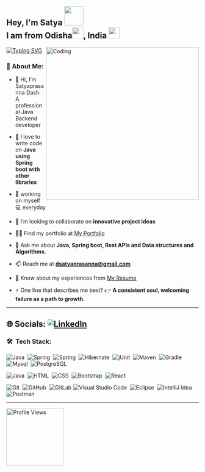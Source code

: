 ##  Hey, I'm Satya  <img src="https://github.com/TheDudeThatCode/TheDudeThatCode/blob/master/Assets/Developer.gif" width="50"><br> I am from Odisha<img src="https://github.com/GG-Satya/GG-Satya/assets/111240668/9ce2a41a-6c4d-4150-bbad-2647a8733cc9" width ="29">, India <img src="https://github.com/TheDudeThatCode/TheDudeThatCode/blob/master/Assets/Earth.gif" width="29"><br>
<img align="right" alt="Coding" width="400" src="https://c.tenor.com/fdvOlldr5RYAAAAC/private.gif">



[![Typing SVG](https://readme-typing-svg.herokuapp.com/?lines=I+build+things+for+web)](https://git.io/typing-svg)


###  💫 About Me:
-  👋 Hi, I’m Satyaprasanna Dash. A professional Java Backend developer<br>

- 🔭 I love to write code on **Java using Spring boot with other libraries**

- 🌱 working on myself 💻 everyday

- 🤝 I’m looking to collaborate on **innovative project ideas**

- 👨‍💻 Find my portfolio at <a href="https://prayagp8.github.io" target="blank">My Portfolio</a>

- 💬 Ask me about **Java, Spring boot, Rest APIs and Data structures and Algorithms.**

- 📫 Reach me at **dsatyaprasanna@gmail.com**

- 📄 Know about my experiences from <a href="[https://drive.google.com/file/d/10qJBjQqiEWfQo5XoC7RfgjcwoYVH_JyR/view?usp=sharing" target="blank](https://drive.google.com/file/d/1eiPKKlLMDXH5D-CrISgFImrTY24fjJBo/view?usp=drive_link)">My Resume</a>


- ⚡ One line that describes me best?  👉 **A consistent soul, welcoming failure as a path to growth.**
<hr>

## 🌐 Socials: [![LinkedIn](https://img.shields.io/badge/LinkedIn-%230077B5.svg?logo=linkedin&logoColor=white)](https://linkedin.com/in/satyaprasanna-dash-695605208) 


### 🛠 &nbsp;Tech Stack:

![Java](https://img.shields.io/badge/Java-blue?logo=Java)&nbsp;
![Spring](https://img.shields.io/badge/-Spring-blue?style=flat&logo=Spring)&nbsp;
![Spring](https://img.shields.io/badge/-Springboot-blue?style=flat&logo=Spring)&nbsp;
![Hibernate](https://img.shields.io/badge/-Hibernate-blue?style=flat&logo=Hibernate)&nbsp;
![jUnit](https://img.shields.io/badge/jUnit-blue?&style=flat&logo=Java&logoColor=white)&nbsp;
![Maven](https://img.shields.io/badge/Maven-blue?logo=maven)&nbsp;
![Gradle](https://img.shields.io/badge/Gradle-blue?logo=gradle)&nbsp;
![Mysql](https://img.shields.io/badge/-Mysql-blue?style=flat&logo=Mysql&logoColor=white)&nbsp;
![PostgreSQL](https://img.shields.io/badge/-PostgreSQL-blue?style=flat&logo=postgresql&logoColor=white)&nbsp;

![Java](https://img.shields.io/badge/Javascript-blue?logo=Javascript)&nbsp;
![HTML](https://img.shields.io/badge/-HTML-blue?style=flat&logo=HTML5)&nbsp;
![CSS](https://img.shields.io/badge/-CSS-blue?style=flat&logo=CSS3&logoColor=1572B6)&nbsp;
![Bootstrap](https://img.shields.io/badge/-Bootstrap-blue?style=flat&logo=bootstrap&logoColor=563D7C)&nbsp;
![React](https://img.shields.io/badge/React-blue?logo=react)&nbsp;

![Git](https://img.shields.io/badge/-Git-blue?style=flat&logo=git)&nbsp;
![GitHub](https://img.shields.io/badge/-GitHub-blue?style=flat&logo=github)&nbsp;
![GitLab](https://img.shields.io/badge/gitlab-blue?logo=gitlab)
![Visual Studio Code](https://img.shields.io/badge/-Visual%20Studio%20Code-blue?style=flat&logo=visual-studio-code&logoColor=white)&nbsp;
![Eclipse](https://img.shields.io/badge/Eclipse-blue?logo=eclipse)&nbsp;
![IntelliJ Idea](https://img.shields.io/badge/IntelliJ_Idea-blue?logo=intellij)&nbsp;
![Postman](https://img.shields.io/badge/-Postmam-blue?style=flat&logo=Postman&logoColor=FFA515)&nbsp;

<hr>
<img src="https://komarev.com/ghpvc/?username=GG-Satya" width="150" alt="Profile Views">

<!--- ![](https://komarev.com/ghpvc/?username=GG-Satya) -->

<!---
GG-Satya/GG-Satya is a ✨ special ✨ repository because its `README.md` (this file) appears on your GitHub profile.
You can click the Preview link to take a look at your changes.
--->
